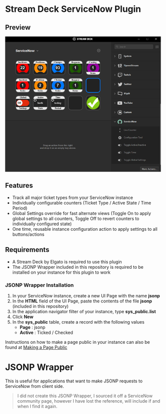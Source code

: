 # Stream Deck ServiceNow Plugin
## Preview
![ServiceNow Stream Deck Preview](preview.PNG)
## Features
- Track all major ticket types from your ServiceNow instance
- Individually configurable counters (Ticket Type / Active State / Time Period)
- Global Settings override for fast alternate views (Toggle On to apply global settings to all counters, Toggle Off to revert counters to individually configured state)
- One time, reusable instance configuration action to apply settings to all buttons/actions
## Requirements
- A Stream Deck by Elgato is required to use this plugin
- The JSONP Wrapper included in this repository is required to be installed on your instance for this plugin to work
### JSONP Wrapper Installation
1. In your ServiceNow instance, create a new UI Page with the name **jsonp**
2. In the **HTML** field of the UI Page, paste the contents of the file **jsonp** (included in this repository)
3. In the application navigator filter of your instance, type **sys_public.list**
4. Click **New**
5. In the **sys_public** table, create a record with the following values
   - **Page** : jsonp 
   - **Active** : Ticked / Checked

Instructions on how to make a page public in your instance can also be found at [Making a Page Public](http://wiki.servicenow.com/index.php?title=Making_a_Page_Public)

# JSONP Wrapper
This is useful for applications that want to make JSONP requests to ServiceNow from client side.

> I did not create this JSONP Wrapper, I sourced it off a ServiceNow community page, however I have lost the reference, will include if and when I find it again.
